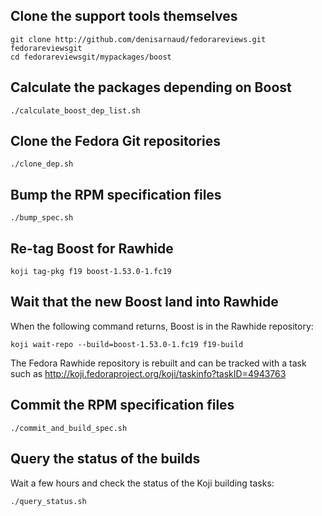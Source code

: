 
## Clone the support tools themselves ##
```shell
git clone http://github.com/denisarnaud/fedorareviews.git fedorareviewsgit
cd fedorareviewsgit/mypackages/boost
```

## Calculate the packages depending on Boost ##
```shell
./calculate_boost_dep_list.sh
```

## Clone the Fedora Git repositories ##
```shell
./clone_dep.sh
```

## Bump the RPM specification files ##
```shell
./bump_spec.sh
```

## Re-tag Boost for Rawhide ##
```shell
koji tag-pkg f19 boost-1.53.0-1.fc19
```

## Wait that the new Boost land into Rawhide ##
When the following command returns, Boost is in the Rawhide repository:
```shell
koji wait-repo --build=boost-1.53.0-1.fc19 f19-build
```
The Fedora Rawhide repository is rebuilt and can be tracked with a task
such as http://koji.fedoraproject.org/koji/taskinfo?taskID=4943763


## Commit the RPM specification files ##
```shell
./commit_and_build_spec.sh
```

## Query the status of the builds ##
Wait a few hours and check the status of the Koji building tasks:
```shell
./query_status.sh
```


